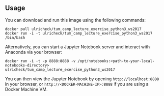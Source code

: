 
Usage
-----

You can download and run this image using the following commands:

    docker pull ulricheck/tum_camp_lecture_exercise_python3_ws2017
    docker run -i -t ulricheck/tum_camp_lecture_exercise_python3_ws2017 /bin/bash

Alternatively, you can start a Jupyter Notebook server and interact with Anaconda via your browser:

    docker run -i -t -p 8888:8888 -v /opt/notebooks:<path-to-your-local-notebooks-directory> ulricheck/tum_camp_lecture_exercise_python3_ws2017

You can then view the Jupyter Notebook by opening `http://localhost:8888` in your browser, or `http://<DOCKER-MACHINE-IP>:8888` if you are using a Docker Machine VM.